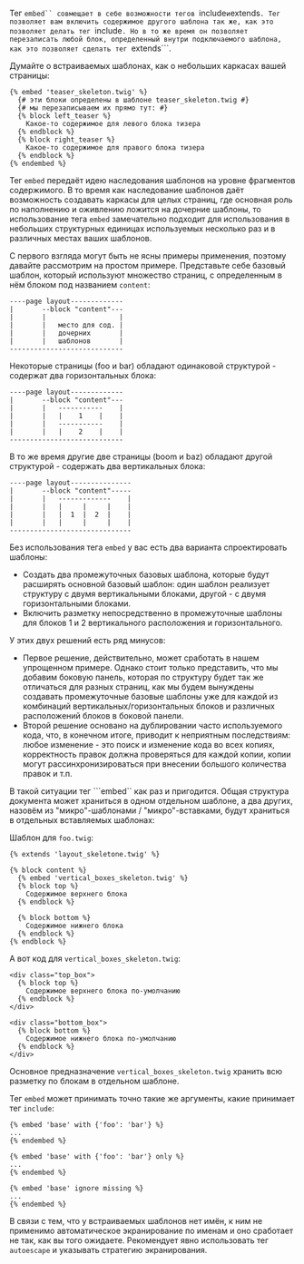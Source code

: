 Тег ```embed`` совмещает в себе возможности тегов ```include``` и ```extends```. Тег позволяет вам включить содержимое другого шаблона так же, как это позволяет делать тег ```include```. Но в то же время он позволяет перезаписать любой блок, определенный внутри подключаемого шаблона, как это позволяет сделать тег ```extends```.

Думайте о встраиваемых шаблонах, как о небольших каркасах вашей страницы:

```twig
{% embed 'teaser_skeleton.twig' %}
  {# эти блоки определены в шаблоне teaser_skeleton.twig #}
  {# мы перезаписываем их прямо тут: #}
  {% block left_teaser %}
    Какое-то содержимое для левого блока тизера
  {% endblock %}
  {% block right_teaser %}
    Какое-то содержимое для правого блока тизера
  {% endblock %}
{% endembed %}
```

Тег ```embed``` передаёт идею наследования шаблонов на уровне фрагментов содержимого. В то время как наследование шаблонов даёт возможность создавать каркасы для целых страниц, где основная роль по наполнению и оживлению ложится на дочерние шаблоны, то использование тега ```embed``` замечательно подходит для использования в небольших структурных единицах используемых несколько раз и в различных местах ваших шаблонов.

С первого взгляда могут быть не ясны примеры применения, поэтому давайте рассмотрим на простом примере. Представьте себе базовый шаблон, который используют множество страниц, с определенным в нём блоком под названием ```content```:

```
----page layout-------------
|       --block "content"---
|       |                  |
|       |   место для сод. |
|       |   дочерних       |
|       |   шаблонов       |
----------------------------
```

Некоторые страницы (foo и bar) обладают одинаковой структурой - содержат два горизонтальных блока:

```
----page layout-------------
|       --block "content"---
|       |   -----------    |
|       |   |    1    |    |
|       |   -----------    |
|       |   |    2    |    |
----------------------------
```

В то же время другие две страницы (boom и baz) обладают другой структурой - содержать два вертикальных блока:

```
----page layout---------------
|       --block "content"-----
|       |   -------------    |
|       |   |     |     |    |
|       |   |  1  |  2  |    |
|       |   |     |     |    |
------------------------------
```

Без использования тега ```embed``` у вас есть два варианта спроектировать шаблоны:

- Создать два промежуточных базовых шаблона, которые будут расширять основной базовый шаблон: один шаблон реализует структуру с двумя вертикальными блоками, другой - с двумя горизонтальными блоками.
- Включить разметку непосредственно в промежуточные шаблоны для блоков 1 и 2 вертикального расположения и горизонтального.

У этих двух решений есть ряд минусов:

- Первое решение, действительно, может сработать в нашем упрощенном примере. Однако стоит только представить, что мы добавим боковую панель, которая по структуру будет так же отличаться для разных страниц, как мы будем вынуждены создавать промежуточные базовые шаблоны уже для каждой из комбинаций вертикальных/горизонтальных блоков и различных расположений блоков в боковой панели.
- Второй решение основано на дублировании часто используемого кода, что, в конечном итоге, приводит к неприятным последствиям: любое изменение - это поиск и изменение кода во всех копиях, корректность правок должна проверяться для каждой копии, копии могут рассинхронизироваться при внесении большого количества правок и т.п.

В такой ситуации тег ```embed`` как раз и пригодится. Общая структура документа может храниться в одном отдельном шаблоне, а два других, назовём из "микро"-шаблонами / "микро"-вставками, будут храниться в отдельных вставляемых шаблонах:

Шаблон для ```foo.twig```:

```twig
{% extends 'layout_skeletone.twig' %}

{% block content %}
  {% embed 'vertical_boxes_skeleton.twig' %}
  {% block top %}
    Содержимое верхнего блока
  {% endblock %}
  
  {% block bottom %}
    Содержимое нижнего блока
  {% endblock %}
{% endblock %}
```

А вот код для ```vertical_boxes_skeleton.twig```:

```twig
<div class="top_box">
  {% block top %}
    Содержимое верхнего блока по-умолчанию
  {% endblock %}
</div>

<div class="bottom_box">
  {% block bottom %}
    Содержимое нижнего блока по-умолчанию
  {% endblock %}
</div>
```

Основное предназначение ```vertical_boxes_skeleton.twig``` хранить всю разметку по блокам в отдельном шаблоне.

Тег ```embed``` может принимать точно такие же аргументы, какие принимает тег ```include```:

```twig
{% embed 'base' with {'foo': 'bar'} %}
...
{% endembed %}

{% embed 'base' with {'foo': 'bar'} only %}
...
{% endembed %}

{% embed 'base' ignore missing %}
...
{% endembed %}
```

В связи с тем, что у встраиваемых шаблонов нет имён, к ним не применимо автоматическое экранирование по именам и оно сработает не так, как вы того ожидаете. Рекомендует явно использовать тег ```autoescape``` и указывать стратегию экранирования.
